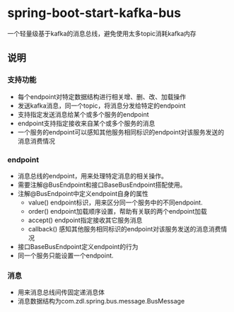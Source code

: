 # spring-boot-start-kafka-bus
一个轻量级基于kafka的消息总线，避免使用太多topic消耗kafka内存

## 说明

### 支持功能
* 每个endpoint对特定数据结构进行相关增、删、改、加载操作
* 发送kafka消息，同一个topic，将消息分发给特定的endpoint
* 支持指定发送消息给某个或多个服务的endpoint
* endpoint支持指定接收来自某个或多个服务的消息
* 一个服务的endpoint可以感知其他服务相同标识的endpoint对该服务发送的消息消费情况

### endpoint
* 消息总线的endpoint，用来处理特定消息的相关操作。
* 需要注解@BusEndpoint和接口BaseBusEndpoint<T>搭配使用。
* 注解@BusEndpoint中定义endpoint自身的属性
  * value() endpoint标识，用来区分同一个服务中的不同endpoint.
  * order() endpoint加载顺序设置，帮助有关联的两个endpoint加载
  * accept() endpoint指定接收其它服务消息
  * callback() 感知其他服务相同标识的endpoint对该服务发送的消息消费情况
* 接口BaseBusEndpoint<T>定义endpoint的行为
* 同一个服务只能设置一个endpoint.

### 消息
* 用来消息总线间传固定递消息体
* 消息数据结构为com.zdl.spring.bus.message.BusMessage
